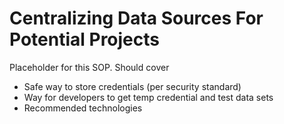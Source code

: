 # Centralizing Data Sources For Potential Projects

Placeholder for this SOP. Should cover

* Safe way to store credentials (per security standard)
* Way for developers to get temp credential and test data sets
* Recommended technologies